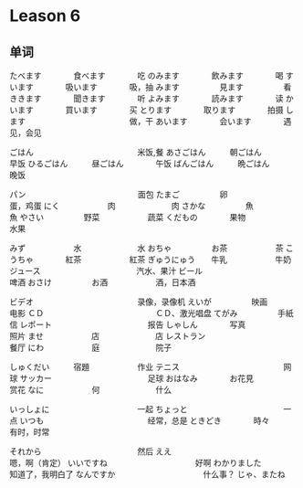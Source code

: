 # Leason 6

## 单词

たべます　　　　食べます　　　　吃
のみます　　　　飲みます　　　　喝
すいます　　　　吸います　　　　吸，抽
みます　　　　　見ます　　　　　看
ききます　　　　聞きます　　　　听
よみます　　　　読みます　　　　读
かいます　　　　買います　　　　买
とります　　　　取ります　　　　拍摄
します　　　　　　　　　　　　　做，干
あいます　　　　会います　　　　遇见，会见

ごはん　　　　　　　　　　　　　米饭,餐
あさごはん　　　朝ごはん　　　　早饭
ひるごはん　　　昼ごはん　　　　午饭
ばんごはん　　　晩ごはん　　　　晚饭

パン　　　　　　　　　　　　　　面包
たまご　　　　　卵　　　　　　　蛋，鸡蛋
にく　　　　　　肉　　　　　　　肉
さかな　　　　　魚　　　　　　　魚
やさい　　　　　野菜　　　　　　蔬菜
くだもの　　　　果物　　　　　　水果

みず　　　　　　水　　　　　　　水
おちゃ　　　　　お茶　　　　　　茶
こうちゃ　　　　紅茶　　　　　　紅茶
ぎゅうにゅう　　牛乳　　　　　　牛奶
ジュース　　　　　　　　　　　　汽水、果汁
ビール　　　　　　　　　　　　　啤酒
おさけ　　　　　お酒　　　　　　酒，日本酒

ビデオ　　　　　　　　　　　　　录像，录像机
えいが　　　　　映画　　　　　　电影
ＣＤ　　　　　　　　　　　　　　ＣＤ、激光唱盘
てがみ　　　　　手紙　　　　　　信
レポート　　　　　　　　　　　　报告
しゃしん　　　　写真　　　　　　照片
ませ　　　　　　店　　　　　　　店
レストラン　　　　　　　　　　　餐厅
にわ　　　　　　庭　　　　　　　院子

しゅくだい　　　宿題　　　　　　作业
テニス　　　　　　　　　　　　　网球
サッカー　　　　　　　　　　　　足球
おはなみ　　　　お花見　　　　　赏花
なに　　　　　　何　　　　　　　什么

いっしょに　　　　　　　　　　　一起
ちょっと　　　　　　　　　　　　一点
いつも　　　　　　　　　　　　　经常，总是
ときどき　　　　時々　　　　　　有时，时常

それから　　　　　　　　　　　　然后
ええ　　　　　　　　　　　　　　嗯，啊（肯定）
いいですね　　　　　　　　　　　好啊
わかりました　　　　　　　　　　知道了，我明白了
なんですか　　　　　　　　　　　什么事？
じゃ、またね　　　　　　　　　　